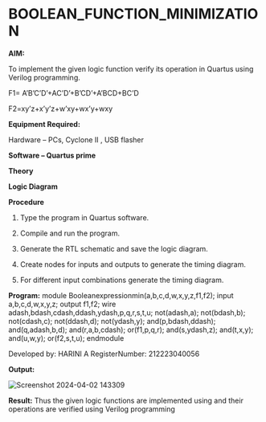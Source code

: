 # BOOLEAN_FUNCTION_MINIMIZATION

**AIM:**

To implement the given logic function verify its operation in Quartus using Verilog programming.

F1= A’B’C’D’+AC’D’+B’CD’+A’BCD+BC’D 

F2=xy’z+x’y’z+w’xy+wx’y+wxy

**Equipment Required:**

Hardware – PCs, Cyclone II , USB flasher

**Software – Quartus prime**

**Theory**

**Logic Diagram**

**Procedure**

1.	Type the program in Quartus software.

2.	Compile and run the program.

3.	Generate the RTL schematic and save the logic diagram.

4.	Create nodes for inputs and outputs to generate the timing diagram.

5.	For different input combinations generate the timing diagram.


**Program:**
module Booleanexpressionmin(a,b,c,d,w,x,y,z,f1,f2); input a,b,c,d,w,x,y,z; output f1,f2; wire
adash,bdash,cdash,ddash,ydash,p,q,r,s,t,u; not(adash,a); not(bdash,b); not(cdash,c);
not(ddash,d); not(ydash,y); and(p,bdash,ddash); and(q,adash,b,d); and(r,a,b,cdash);
or(f1,p,q,r); and(s,ydash,z); and(t,x,y); and(u,w,y); or(f2,s,t,u); endmodule 

Developed by: HARINI A 
RegisterNumber: 212223040056

**Output:**

![Screenshot 2024-04-02 143309](https://github.com/harinianand21/BOOLEAN_FUNCTION_MINIMIZATION/assets/145742813/c37bf090-cf6b-4296-97d0-ff6292497b0f)

**Result:**
Thus the given logic functions are implemented using and their operations are verified
using Verilog programming
